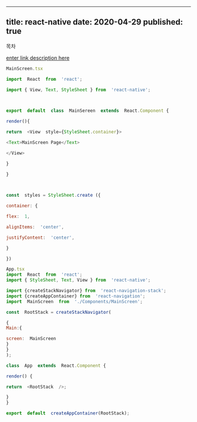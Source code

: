 

---
title: react-native
date: 2020-04-29
published: true
---

목차

[enter link description here](https://ibb.co/98w2djd)

```js
MainScreen.tsx

import  React  from  'react';

import { View, Text, StyleSheet } from  'react-native';

  

export  default  class  MainSereen  extends  React.Component {

render(){

return  <View  style={StyleSheet.container}>

<Text>MainScreen Page</Text>

</View>

}

}

  

const  styles = StyleSheet.create ({

container: {

flex:  1,

alignItems:  'center',

justifyContent:  'center',

}

})
```
```js
App.tsx
import  React  from  'react';
import { StyleSheet, Text, View } from  'react-native';

import {createStackNavigator} from  'react-navigation-stack';
import {createAppContainer} from  'react-navigation';
import  MainScreen  from  './Components/MainScreen';

const  RootStack = createStackNavigator(

{
Main:{

screen:  MainScreen
}
}
);

class  App  extends  React.Component {

render() {

return  <RootStack  />;

}
}

export  default  createAppContainer(RootStack);
```
<!--stackedit_data:
eyJoaXN0b3J5IjpbMTMyNzM1NzQ0MywyNzA4NDUzMTldfQ==
-->
